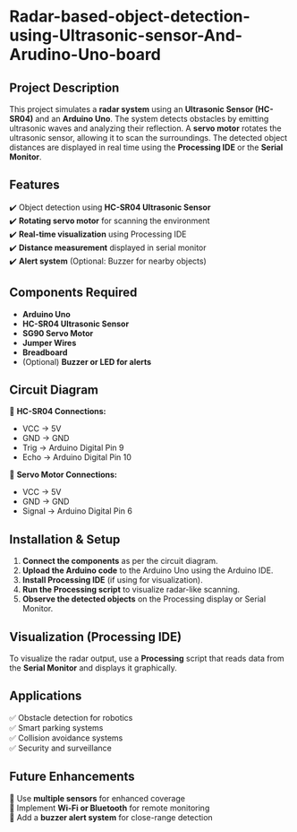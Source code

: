 # Radar-based-object-detection-using-Ultrasonic-sensor-And-Arudino-Uno-board


## **Project Description**  
This project simulates a **radar system** using an **Ultrasonic Sensor (HC-SR04)** and an **Arduino Uno**. The system detects obstacles by emitting ultrasonic waves and analyzing their reflection. A **servo motor** rotates the ultrasonic sensor, allowing it to scan the surroundings. The detected object distances are displayed in real time using the **Processing IDE** or the **Serial Monitor**.  

## **Features**  
✔️ Object detection using **HC-SR04 Ultrasonic Sensor**  
✔️ **Rotating servo motor** for scanning the environment  
✔️ **Real-time visualization** using Processing IDE  
✔️ **Distance measurement** displayed in serial monitor  
✔️ **Alert system** (Optional: Buzzer for nearby objects)  

## **Components Required**  
- **Arduino Uno**  
- **HC-SR04 Ultrasonic Sensor**  
- **SG90 Servo Motor**  
- **Jumper Wires**  
- **Breadboard**  
- (Optional) **Buzzer or LED for alerts**  

## **Circuit Diagram**  
🔹 **HC-SR04 Connections:**  
- VCC → 5V  
- GND → GND  
- Trig → Arduino Digital Pin 9  
- Echo → Arduino Digital Pin 10  

🔹 **Servo Motor Connections:**  
- VCC → 5V  
- GND → GND  
- Signal → Arduino Digital Pin 6  

## **Installation & Setup**  
1. **Connect the components** as per the circuit diagram.  
2. **Upload the Arduino code** to the Arduino Uno using the Arduino IDE.  
3. **Install Processing IDE** (if using for visualization).  
4. **Run the Processing script** to visualize radar-like scanning.  
5. **Observe the detected objects** on the Processing display or Serial Monitor.  



## **Visualization (Processing IDE)**  
To visualize the radar output, use a **Processing** script that reads data from the **Serial Monitor** and displays it graphically.

## **Applications**  
✅ Obstacle detection for robotics  
✅ Smart parking systems  
✅ Collision avoidance systems  
✅ Security and surveillance  

## **Future Enhancements**  
🚀 Use **multiple sensors** for enhanced coverage  
🚀 Implement **Wi-Fi or Bluetooth** for remote monitoring  
🚀 Add a **buzzer alert system** for close-range detection  


